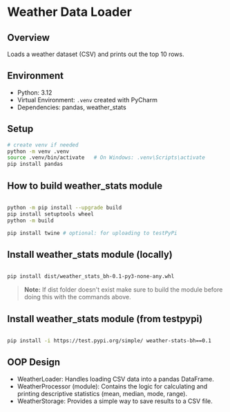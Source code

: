 # Weather Data Loader

## Overview
Loads a weather dataset (CSV) and prints out the top 10 rows.

## Environment
* Python: 3.12  
* Virtual Environment: `.venv` created with PyCharm  
* Dependencies: pandas, weather_stats  

## Setup
```bash
# create venv if needed
python -m venv .venv
source .venv/bin/activate   # On Windows: .venv\Scripts\activate
pip install pandas

```

## How to build weather_stats module
```bash

python -m pip install --upgrade build
pip install setuptools wheel
python -m build

pip install twine # optional: for uploading to testPyPi
```


## Install weather_stats module (locally)
```bash

pip install dist/weather_stats_bh-0.1-py3-none-any.whl
```
> **Note:** If dist folder doesn't exist make sure to build the module before doing this with the commands above.

## Install weather_stats module (from testpypi)
```bash

pip install -i https://test.pypi.org/simple/ weather-stats-bh==0.1
```

## OOP Design

* WeatherLoader: Handles loading CSV data into a pandas DataFrame.
* WeatherProcessor (module): Contains the logic for calculating and printing descriptive statistics (mean, median, mode, range).
* WeatherStorage: Provides a simple way to save results to a CSV file.